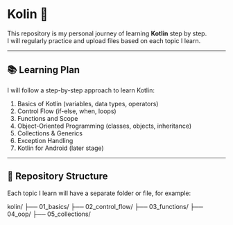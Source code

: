 # Kolin 🚀

This repository is my personal journey of learning **Kotlin** step by step.  
I will regularly practice and upload files based on each topic I learn.

---

## 📚 Learning Plan
I will follow a step-by-step approach to learn Kotlin:
1. Basics of Kotlin (variables, data types, operators)
2. Control Flow (if-else, when, loops)
3. Functions and Scope
4. Object-Oriented Programming (classes, objects, inheritance)
5. Collections & Generics
6. Exception Handling
7. Kotlin for Android (later stage)

---

## 📂 Repository Structure
Each topic I learn will have a separate folder or file, for example:

kolin/
├── 01_basics/
├── 02_control_flow/
├── 03_functions/
├── 04_oop/
├── 05_collections/
